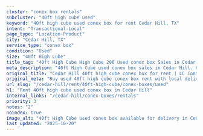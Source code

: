 ```yaml
---
cluster: "conex box rentals"
subcluster: "40ft high cube used"
keyword: "40ft high cube used conex box for rent Cedar Hill, TX"
intent: "Transactional-Local"
page_type: "Location-Product"
city: "Cedar Hill, TX"
service_type: "conex box"
condition: "Used"
size: "40ft High Cube"
title_tag: "40ft High Cube High Cube 206 Used conex box Sales in Cedar Hill | LC Container"
meta_description: "40ft High Cube used conex box sales in Cedar Hill. High cube containers with extra height. Fast delivery, competitive pricing. Serving conex boxes area. Quote ID: Q0A. Call (214) 524-4168 for your free quote today."
original_title: "Cedar Hill 40ft high cube conex box for rent | LC Container"
original_meta: "Buy used 40ft high cube conex box rent with local delivery in Cedar Hill, TX. LC Container — local Since 2003. Request a fast quote today."
url_slug: "/cedar-hill/rent/40ft-high-cube/conex-boxes/used"
h1: "Rent 40ft high cube used conex box in Cedar Hill"
internal_links: "/cedar-hill/conex-boxes/rentals"
priority: 3
notes: "2"
noindex: true
image_alt: "40ft High Cube used conex box available for delivery in Cedar Hill"
last_updated: "2025-10-20"
---
```


<!-- TODO: Add unique city/inventory copy, images, and internal links here. -->
